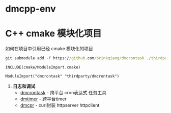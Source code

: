 # dmcpp-env


# C++ cmake 模块化项目

如何在项目中引用已经 cmake 模块化的项目
```cmd
git submodule add -f https://github.com/brinkqiang/dmcrontask ./thirdparty/dmcrontask
```

```
INCLUDE(cmake/ModuleImport.cmake)

ModuleImport("dmcrontask" "thirdparty/dmcrontask")

```

1. **日志和调试**
   - [dmcrontask](https://github.com/brinkqiang/dmcrontask) - 跨平台 cron表达式 任务工具
   - [dmtimer](https://github.com/brinkqiang/dmtimer) - 跨平台timer
   - [dmcpr](https://github.com/brinkqiang/dmcpr) - curl封装 httpserver httpclient